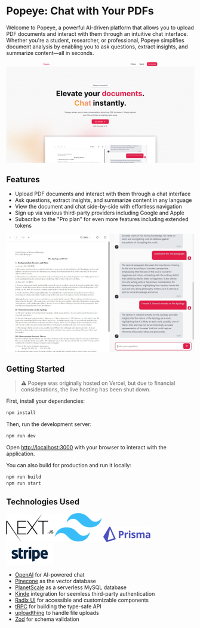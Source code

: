 # Popeye: Chat with Your PDFs

Welcome to Popeye, a powerful AI-driven platform that allows you to upload PDF documents and interact with them through an intuitive chat interface. Whether you're a student, researcher, or professional, Popeye simplifies document analysis by enabling you to ask questions, extract insights, and summarize content—all in seconds.

![Landing Page](public/landing-preview.png)

## Features

- Upload PDF documents and interact with them through a chat interface
- Ask questions, extract insights, and summarize content in any language
- View the document and chat side-by-side with effortless navigation
- Sign up via various third-party providers including Google and Apple
- Subscribe to the "Pro plan" for even more features including extended tokens

![Chat interface](public/dashboard-preview.jpg)

## Getting Started

> ⚠️ Popeye was originally hosted on Vercel, but due to financial considerations, the live hosting has been shut down.

First, install your dependencies:

```bash
npm install
```

Then, run the development server:

```bash
npm run dev
```

Open [http://localhost:3000](http://localhost:3000) with your browser to interact with the application.

You can also build for production and run it locally:

```bash
npm run build
npm run start
```

## Technologies Used

<a href="https://nextjs.org/"><img alt="Next.js" src="static/nextjs.svg" width="25%" /></a>
<a href="https://tailwindcss.com/"><img alt="Tailwind CSS" src="static/tailwind.svg" width="25%" /></a>
<a href="https://www.prisma.io/"><img alt="Prisma" src="static/prisma.svg" width="25%" /></a>
<a href="https://stripe.com/"><img alt="Stipe" src="static/stripe.svg" width="25%" /></a>

- [OpenAI](https://openai.com/) for AI-powered chat
- [Pinecone](https://www.pinecone.io/) as the vector database
- [PlanetScale](https://planetscale.com/) as a serverless MySQL database
- [Kinde](https://kinde.com/) integration for seemless third-party authentication
- [Radix UI](https://www.radix-ui.com/) for accessible and customizable components
- [tRPC](https://trpc.io/) for building the type-safe API
- [uploadthing](https://uploadthing.com/) to handle file uploads
- [Zod](https://zod.dev/) for schema validation

